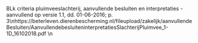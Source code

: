 BLk criteria pluimveeslachterij, aanvullende besluiten en interpretaties - aanvullend op versie 1.1, dd. 01-06-2016; p. 3\nhttps://beterleven.dierenbescherming.nl/fileupload/zakelijk/aanvullendeBesluiten/AanvullendebesluiteninterpretatiesSlachterijPluimvee_1-1D_16102018.pdf \n